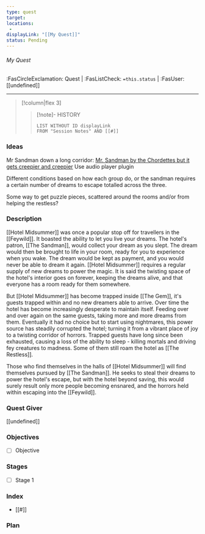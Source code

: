 ```yaml
---
type: quest
target: 
locations:
 - 
displayLink: "[[My Quest]]"
status: Pending
---
```

###### My Quest
<span class="sub2"> :FasCircleExclamation: Quest | :FasListCheck: `=this.status` | :FasUser: [[undefined]] </span>

---

> [!column|flex 3]
>>[!note]- HISTORY
>>```dataview
>>LIST WITHOUT ID displayLink
>>FROM "Session Notes" AND [[#]]

### Ideas

Mr Sandman down a long corridor: [Mr. Sandman by the Chordettes but it gets creepier and creepier](https://www.youtube.com/watch?v=Oao_grQWeXY)
Use audio player plugin

Different conditions based on how each group do, or the sandman requires a certain number of dreams to escape totalled across the three.

Some way to get puzzle pieces, scattered around the rooms and/or from helping the restless?

### Description
[[Hotel Midsummer]] was once a popular stop off for travellers in the [[Feywild]]. It boasted the ability to let you live your dreams. The hotel's patron, [[The Sandman]], would collect your dream as you slept. The dream would then be brought to life in your room, ready for you to experience when you wake. The dream would be kept as payment, and you would never be able to dream it again. [[Hotel Midsummer]] requires a regular supply of new dreams to power the magic. It is said the twisting space of the hotel's interior goes on forever, keeping the dreams alive, and that everyone has a room ready for them somewhere.

But [[Hotel Midsummer]] has become trapped inside [[The Gem]], it's guests trapped within and no new dreamers able to arrive. Over time the hotel has become increasingly desperate to maintain itself. Feeding over and over again on the same guests, taking more and more dreams from them. Eventually it had no choice but to start using nightmares, this power source has steadily corrupted the hotel; turning it from a vibrant place of joy to a twisting corridor of horrors. Trapped guests have long since been exhausted, causing a loss of the ability to sleep - killing mortals and driving fey creatures to madness. Some of them still roam the hotel as [[The Restless]].

Those who find themselves in the halls of [[Hotel Midsummer]] will find themselves pursued by [[The Sandman]]. He seeks to steal their dreams to power the hotel's escape, but with the hotel beyond saving, this would surely result only more people becoming ensnared, and the horrors held within escaping into the [[Feywild]].

### Quest Giver
[[undefined]]

### Objectives
 - [ ] Objective

### Stages
 - [ ] Stage 1

### Index
 - [[#]]

### Plan
